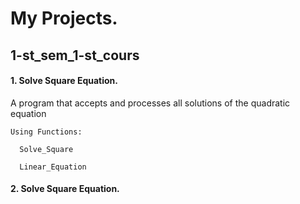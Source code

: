 
# My Projects.

## 1-st_sem_1-st_cours 

#### 1.   Solve Square Equation.

 A program that accepts and processes all solutions of the quadratic equation 
 
    Using Functions:
  
      Solve_Square
  
      Linear_Equation
  
 
#### 2.   Solve Square Equation.

